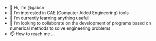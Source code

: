 - 👋 Hi, I’m @gabcn
- 👀 I’m interested in CAE (Computer Aided Engineering) tools 
- 🌱 I’m currently learning anything useful
- 💞️ I’m looking to collaborate on the development of programs based on numerical methods to solve engineering problems
- 📫 How to reach me ...

<!---
gabcn/gabcn is a ✨ special ✨ repository because its `README.md` (this file) appears on your GitHub profile.
You can click the Preview link to take a look at your changes.
--->
